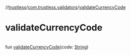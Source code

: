 //[trustless](../../index.md)/[com.trustless.validators](index.md)/[validateCurrencyCode](validate-currency-code.md)

# validateCurrencyCode

\
fun [validateCurrencyCode](validate-currency-code.md)(code: [String](https://kotlinlang.org/api/latest/jvm/stdlib/kotlin/-string/index.html))
